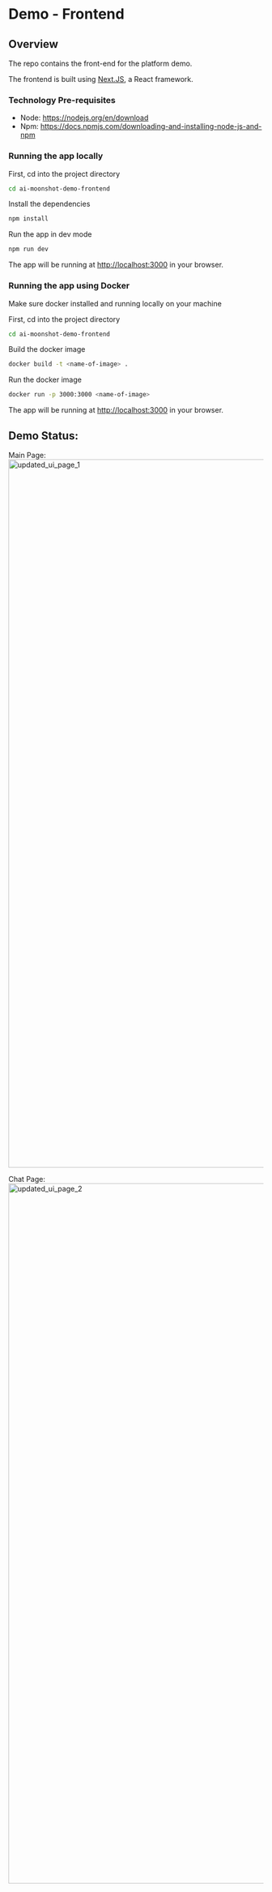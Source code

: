 
# Demo - Frontend

## Overview
The repo contains the front-end for the platform demo. 

The frontend is built using [Next.JS](https://nextjs.org/), a React framework.

### Technology Pre-requisites
- Node: https://nodejs.org/en/download
- Npm: https://docs.npmjs.com/downloading-and-installing-node-js-and-npm


### Running the app locally
First, cd into the project directory
``` bash
cd ai-moonshot-demo-frontend 
```

Install the dependencies
``` bash 
npm install 
```

Run the app in dev mode
```bash 
npm run dev
```

The app will be running at [http://localhost:3000](http://localhost:3000) in your browser.

### Running the app using Docker 
Make sure docker installed and running locally on your machine

First, cd into the project directory
``` bash
cd ai-moonshot-demo-frontend 
```

Build the docker image
``` bash
docker build -t <name-of-image> .
```

Run the docker image
``` bash
docker run -p 3000:3000 <name-of-image>
```
The app will be running at [http://localhost:3000](http://localhost:3000) in your browser.


## Demo Status:
Main Page: <img width="1398" alt="updated_ui_page_1" src="https://github.com/rashansmith/ai-moonshot-demo-frontend/assets/6632748/9a52d0c9-666e-43d8-ac49-2bbe4ed8ef40">

Chat Page: <img width="1382" alt="updated_ui_page_2" src="https://github.com/rashansmith/ai-moonshot-demo-frontend/assets/6632748/3379a53d-40c3-40aa-a245-2013e12c6cea">


